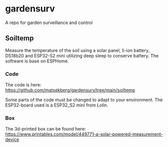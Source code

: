 # gardensurv
A repo for garden surveillance and control

## Soiltemp

Measure the temperature of the soil using a solar panel, li-ion battery, DS18b20 and ESP32-S2 mini utilizing deep sleep to conserve battery. The software is base on ESPHome.

### Code
The code is here: https://github.com/matsekberg/gardensurv/tree/main/soiltemp

Some parts of the code must be changed to adapt to your environment. 
The ESP32-board used is a ESP32_S2 mini from Lolin.

### Box
The 3d-printed box can be found here: https://www.printables.com/model/449771-a-solar-powered-measurement-device
